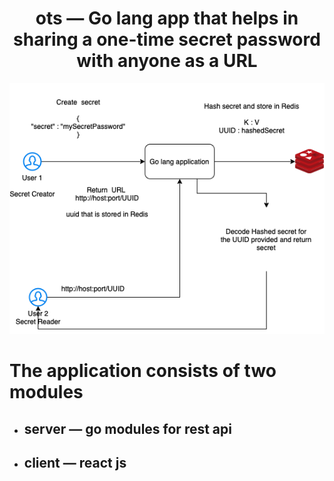 <div align="center">

# **ots — Go lang app that helps in sharing a one-time secret password with anyone as a URL**

</div>

![Design approach](./one-time-secret.drawio.png)

# **The application consists of two modules**

* ## server — go modules for rest api

* ## client — react js
